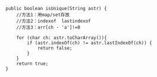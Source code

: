     public boolean isUnique(String astr) {
        //方法1：用map/set存放
        //方法2：indexof  lastindexof
        //方法3：arr[ch - 'a']!=0

        for (char ch: astr.toCharArray()){
            if (astr.indexOf(ch) != astr.lastIndexOf(ch)) {
            	return false;
            }
        }
        return true;
    }